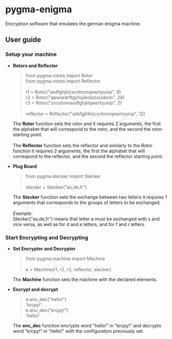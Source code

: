 # pygma-enigma
Encryption software that emulates the german enigma machine.

## User guide

### Setup your machine
* **Rotors and Reflector** <br />
  > from pygma.rotors import Rotor <br />
  > from pygma.rotors import Reflector <br />
  >  <br />
  > r1 = Rotor("asdfghjklzxcvbnmqwertyuiop", 9) <br />
  > r2 = Rotor("qawsedrftgyhujikolpzxcvbnm", 24) <br />
  > r3 = Rotor("zxcvbnmasdfghjklqwertyuiop", 2) <br />
  > <br />
  > reflector = Reflector("adsfgjhklzcxvbmnqewrtuyiop", 12)
  
  The **Rotor** function sets the rotor and it requires 2 arguments, the first the alphabet that will correspond to the rotor, and the second the rotor starting point. <br />
  <br />
  The **Reflector** function sets the reflector and similarly to the Rotor function it requires 2 arguments, the first the alphabet that will correspond to the reflector, and the second the reflector starting point. <br />

* **Plug Board** <br />
  > from pygma.stecker import Stecker <br />
  > <br />
  > stecker = Stecker("as,de,fr") <br />
  
  The **Stecker** function sets the exchange between two letters it requires 1 arguments that corresponds to the groups of letters to be exchanged. <br />
  <br />
  *Example:* <br />
  Stecker("as,de,fr") means that letter a must be exchanged with s and vice versa, as well as for d and e letters, and for f and r letters. <br />

### Start Encrypting and Decrypting
* **Set Encrypter and Decrypter** <br />
  > from pygma.machine import Machine <br />
  > <br />
  > e = Machine(r1, r2, r3, reflector, stecker)
  
  The **Machine** function sets the machine with the declared elements. <br />
  
* **Encrypt and decrypt** <br />
  > e.enc_dec("hello!") <br />
  > 'krcpy!' <br />
  > e.enc_dec("krcpy!") <br />
  > 'hello!' <br />
  
  The **enc_dec** function encrypts word "hello!" in "krcpy!" and decrypts word "krcpy!" in "hello!" with the configuration previously set.
  
 

